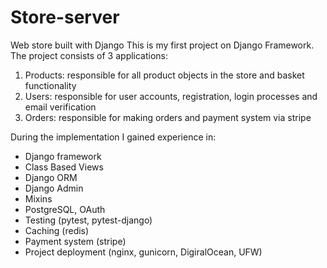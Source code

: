 # Store-server
Web store built with Django
This is my first project on Django Framework. The project consists of 3 applications:
1) Products: responsible for all product objects in the store and basket functionality
2) Users: responsible for user accounts, registration, login processes and email verification
3) Orders: responsible for making orders and payment system via stripe

During the implementation I gained experience in:
* Django framework
* Class Based Views
* Django ORM
* Django Admin
* Mixins
* PostgreSQL, OAuth
* Testing (pytest, pytest-django)
* Caching (redis)
* Payment system (stripe)
* Project deployment (nginx, gunicorn, DigiralOcean, UFW)
